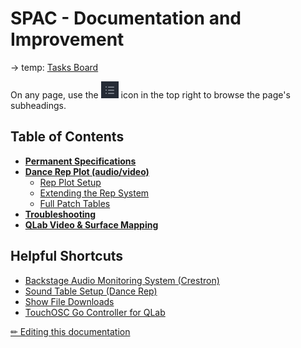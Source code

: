 # SPAC - Documentation and Improvement

-> temp: [Tasks Board](https://github.com/orgs/Sloan-Performing-Arts-Center/projects/1)

On any page, use the ![outline button](assets/outline.png) icon in the top right to browse the page's subheadings.

## Table of Contents

- [**Permanent Specifications**](specs.md)
- [**Dance Rep Plot (audio/video)**](rep/README.md)
  - [Rep Plot Setup](rep/setup.md)
  - [Extending the Rep System](rep/extending.md)
  - [Full Patch Tables](rep/patch.md)
- [**Troubleshooting**](troubleshooting.md)
- [**QLab Video & Surface Mapping**](extras/qlab_video.md)

## Helpful Shortcuts

- [Backstage Audio Monitoring System (Crestron)](specs.md#backstage-audio-monitoring-tesiracrestrontf)
- [Sound Table Setup (Dance Rep)](rep/setup.md#setting-the-sound-table)
- [Show File Downloads](https://github.com/Sloan-Performing-Arts-Center/venue-audio/tree/main/SHOW%20FILE%20BACKUPS)
- [TouchOSC Go Controller for QLab](extras/control.md)

[✏︎ Editing this documentation](editing/editing.md)
